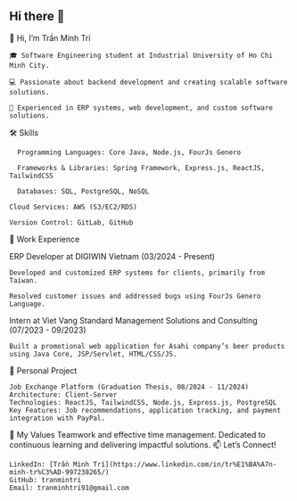 ## Hi there 👋
👋 Hi, I’m Trần Minh Trí 

	🎓 Software Engineering student at Industrial University of Ho Chi Minh City. 

  	💻 Passionate about backend development and creating scalable software solutions.  

  	🌟 Experienced in ERP systems, web development, and custom software solutions. 

🛠️ Skills

	  Programming Languages: Core Java, Node.js, FourJs Genero 
	 
	  Frameworks & Libraries: Spring Framework, Express.js, ReactJS, TailwindCSS 
	 
	  Databases: SQL, PostgreSQL, NoSQL 
	
  	Cloud Services: AWS (S3/EC2/RDS) 

  	Version Control: GitLab, GitHub 

📌 Work Experience

ERP Developer at DIGIWIN Vietnam (03/2024 - Present)

  	Developed and customized ERP systems for clients, primarily from Taiwan. 
  
  	Resolved customer issues and addressed bugs using FourJs Genero Language. 
  
Intern at Viet Vang Standard Management Solutions and Consulting (07/2023 - 09/2023) 

  	Built a promotional web application for Asahi company’s beer products using Java Core, JSP/Servlet, HTML/CSS/JS.
🚀 Personal Project

	Job Exchange Platform (Graduation Thesis, 08/2024 - 11/2024)
	Architecture: Client-Server
	Technologies: ReactJS, TailwindCSS, Node.js, Express.js, PostgreSQL
	Key Features: Job recommendations, application tracking, and payment integration with PayPal.
🌟 My Values
	Teamwork and effective time management.
	Dedicated to continuous learning and delivering impactful solutions.
📫 Let’s Connect!

	LinkedIn: [Trần Minh Trí](https://www.linkedin.com/in/tr%E1%BA%A7n-minh-tr%C3%AD-997238265/)
	GitHub: tranmintri
	Email: tranminhtri91@gmail.com
